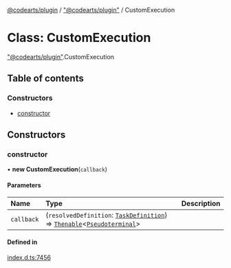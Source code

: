 [@codearts/plugin](../README.md) / ["@codearts/plugin"](../modules/_codearts_plugin_.md) / CustomExecution

# Class: CustomExecution

["@codearts/plugin"](../modules/_codearts_plugin_.md).CustomExecution

## Table of contents

### Constructors

- [constructor](codearts_plugin_.CustomExecution.md#constructor)

## Constructors

### constructor

• **new CustomExecution**(`callback`)

#### Parameters

| Name | Type | Description |
| :------ | :------ | :------ |
| `callback` | (`resolvedDefinition`: [`TaskDefinition`](../interfaces/codearts_plugin_.TaskDefinition.md)) => [`Thenable`](../interfaces/Thenable.md)<[`Pseudoterminal`](../interfaces/codearts_plugin_.Pseudoterminal.md)\> |  |

#### Defined in

[index.d.ts:7456](https://github.com/huaweicloud/cloudide-plugin-api/blob/03c74e5/index.d.ts#L7456)

